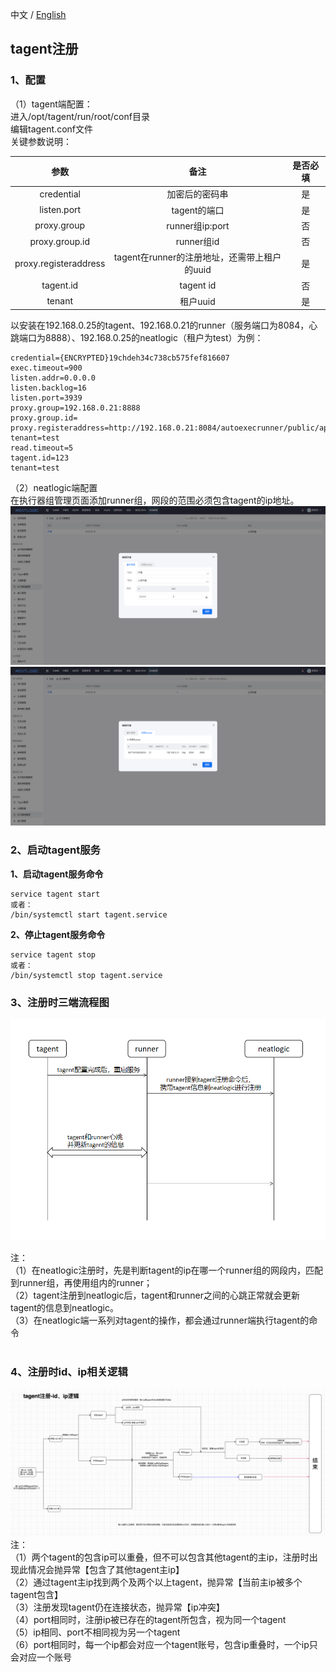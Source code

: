 中文 / [English](README.en.md)

## tagent注册

### 1、配置
（1）tagent端配置：<br>
进入/opt/tagent/run/root/conf目录<br>
编辑tagent.conf文件<br>
关键参数说明：<br>

|           参数           |               备注                | 是否必填  |
|:----------------------:|:-------------------------------:|:-----:|
|       credential       |             加密后的密码串             |   是   |
|      listen.port       |            tagent的端口            |   是   |
|      proxy.group       |         runner组ip:port          |   否   |
|     proxy.group.id     |            runner组id            |   否   |
| proxy.registeraddress  | tagent在runner的注册地址，还需带上租户的uuid  |   是   |
|       tagent.id        |            tagent id            |   否   |
|         tenant         |             租户uuid              |   是   |


以安装在192.168.0.25的tagent、192.168.0.21的runner（服务端口为8084，心跳端口为8888）、192.168.0.25的neatlogic（租户为test）为例：
```
credential={ENCRYPTED}19chdeh34c738cb575fef816607
exec.timeout=900
listen.addr=0.0.0.0
listen.backlog=16
listen.port=3939
proxy.group=192.168.0.21:8888
proxy.group.id=
proxy.registeraddress=http://192.168.0.21:8084/autoexecrunner/public/api/rest/tagent/register?tenant=test
read.timeout=5
tagent.id=123
tenant=test
```

（2）neatlogic端配置<br>
在执行器组管理页面添加runner组，网段的范围必须包含tagent的ip地址。
![img.png](README_IMAGES/img.png)
![img.png](README_IMAGES/img1.png)

### 2、启动tagent服务

**1、启动tagent服务命令**
```
service tagent start
或者：
/bin/systemctl start tagent.service
```
**2、停止tagent服务命令**
```
service tagent stop
或者：
/bin/systemctl stop tagent.service 
```

### 3、注册时三端流程图

![img.png](README_IMAGES/img2.png)

注：<br>
（1）在neatlogic注册时，先是判断tagent的ip在哪一个runner组的网段内，匹配到runner组，再使用组内的runner；<br>
（2）tagent注册到neatlogic后，tagent和runner之间的心跳正常就会更新tagent的信息到neatlogic。<br>
（3）在neatlogic端一系列对tagent的操作，都会通过runner端执行tagent的命令
<br>
<br>
### 4、注册时id、ip相关逻辑
![img_1.png](README_IMAGES/img4.png)
注：<br>
（1）两个tagent的包含ip可以重叠，但不可以包含其他tagent的主ip，注册时出现此情况会抛异常【包含了其他tagent主ip】<br>
（2）通过tagent主ip找到两个及两个以上tagent，抛异常【当前主ip被多个tagent包含】<br>
（3）注册发现tagent仍在连接状态，抛异常【ip冲突】<br>
（4）port相同时，注册ip被已存在的tagent所包含，视为同一个tagent<br>
（5）ip相同、port不相同视为另一个tagent<br>
（6）port相同时，每一个ip都会对应一个tagent账号，包含ip重叠时，一个ip只会对应一个账号<br>